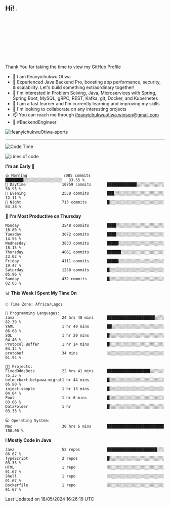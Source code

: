 <!-- BLOG-POST-LIST:START --><!-- BLOG-POST-LIST:END -->

## Hi! <img src="https://media.giphy.com/media/hvRJCLFzcasrR4ia7z/giphy.gif" width="4%"> 

Thank You for taking the time to view my GitHub Profile

- 👋 I am Ifeanyichukwu Otiwa
- 🚀 Experienced Java Backend Pro, boosting app performance, security, & scalability. Let's build something extraordinary together!
- 👀 I'm interested in Problem Solving, Java, Microservices with Spring, Spring Boot, MySQL, gRPC, REST, Kafka, git, Docker, and Kubernetes
- 🌱 I am a fast learner and I'm currently learning and improving my skills
- 💞️ I'm looking to collaborate on any interesting projects
- 📫 You can reach me through ifeanyichukwuotiwa.winson@gmail.com
- 🚀 #BackendEngineer

<p align="left" marginTop="10px"> <img src="https://komarev.com/ghpvc/?username=ifeanyichukwuOtiwa-sports&label=Profile%20views&color=0e75b6&style=for-the-badge" alt="ifeanyichukwuOtiwa-sports" /> </p>

***

<!--START_SECTION:waka-->
![Code Time](http://img.shields.io/badge/Code%20Time-2%2C532%20hrs%207%20mins-blue)

![Lines of code](https://img.shields.io/badge/From%20Hello%20World%20I%27ve%20Written-5.4%20million%20lines%20of%20code-blue)

**I'm an Early 🐤** 

```text
🌞 Morning                7085 commits        ████████░░░░░░░░░░░░░░░░░   33.55 % 
🌆 Daytime                10759 commits       █████████████░░░░░░░░░░░░   50.95 % 
🌃 Evening                2558 commits        ███░░░░░░░░░░░░░░░░░░░░░░   12.11 % 
🌙 Night                  713 commits         █░░░░░░░░░░░░░░░░░░░░░░░░   03.38 % 
```
📅 **I'm Most Productive on Thursday** 

```text
Monday                   3548 commits        ████░░░░░░░░░░░░░░░░░░░░░   16.80 % 
Tuesday                  3072 commits        ████░░░░░░░░░░░░░░░░░░░░░   14.55 % 
Wednesday                3833 commits        █████░░░░░░░░░░░░░░░░░░░░   18.15 % 
Thursday                 4861 commits        ██████░░░░░░░░░░░░░░░░░░░   23.02 % 
Friday                   4111 commits        █████░░░░░░░░░░░░░░░░░░░░   19.47 % 
Saturday                 1258 commits        █░░░░░░░░░░░░░░░░░░░░░░░░   05.96 % 
Sunday                   432 commits         █░░░░░░░░░░░░░░░░░░░░░░░░   02.05 % 
```


📊 **This Week I Spent My Time On** 

```text
🕑︎ Time Zone: Africa/Lagos

💬 Programming Languages: 
Java                     24 hrs 48 mins      █████████████████████░░░░   82.39 % 
YAML                     1 hr 49 mins        ██░░░░░░░░░░░░░░░░░░░░░░░   06.08 % 
SQL                      1 hr 20 mins        █░░░░░░░░░░░░░░░░░░░░░░░░   04.46 % 
Protocol Buffer          1 hr 14 mins        █░░░░░░░░░░░░░░░░░░░░░░░░   04.14 % 
protobuf                 34 mins             ░░░░░░░░░░░░░░░░░░░░░░░░░   01.94 % 

🐱‍💻 Projects: 
FixedOddsBets            22 hrs 41 mins      ███████████████████░░░░░░   75.35 % 
helm-chart-betpawa-migrat1 hr 44 mins        █░░░░░░░░░░░░░░░░░░░░░░░░   05.80 % 
inject-sample            1 hr 13 mins        █░░░░░░░░░░░░░░░░░░░░░░░░   04.04 % 
Pool                     1 hr 6 mins         █░░░░░░░░░░░░░░░░░░░░░░░░   03.66 % 
DataFolder               1 hr                █░░░░░░░░░░░░░░░░░░░░░░░░   03.33 % 

💻 Operating System: 
Mac                      30 hrs 6 mins       █████████████████████████   100.00 % 
```

**I Mostly Code in Java** 

```text
Java                     52 repos            ██████████████████████░░░   86.67 % 
TypeScript               2 repos             █░░░░░░░░░░░░░░░░░░░░░░░░   03.33 % 
HTML                     1 repo              ░░░░░░░░░░░░░░░░░░░░░░░░░   01.67 % 
Shell                    1 repo              ░░░░░░░░░░░░░░░░░░░░░░░░░   01.67 % 
Dockerfile               1 repo              ░░░░░░░░░░░░░░░░░░░░░░░░░   01.67 % 
```




 Last Updated on 18/05/2024 16:26:19 UTC
<!--END_SECTION:waka-->

<!--
<p align="center">
![trophy](https://github-profile-trophy.vercel.app/?username=ifeanyichukwuOtiwa-sports&theme=onedark) (https://github.com/ryo-ma/github-profile-trophy)
</p>
-->

<!---
ifeanyi-otiwa/ifeanyi-otiwa is a ✨ special ✨ repository because its `README.md` (this file) appears on your GitHub profile.
You can click the Preview link to take a look at your changes.
--->
